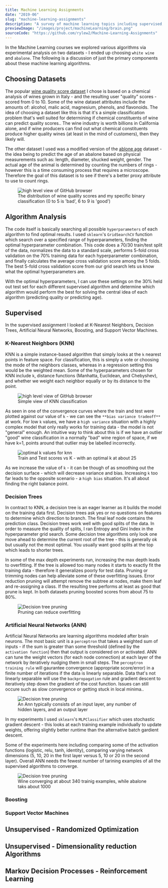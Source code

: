 ```yaml
---
title: Machine Learning Assignments
date: "2019-06"
slug: "machine-learning-assignments"
description: "A survey of machine learning topics including supervised, unsupervised, clustering and dimensionality reduction, and reinforcement learning"
previewImage: "/images/project/machineLearning/brain.png"
sourceCode: "https://github.com/rylew2/Machine-Learning-Assignments"
---
```


In the Machine Learning courses we explored various algorithms via experimental analysis on two datasets - I ended up choosing `white wine` and `abalone`. The following is a discussion of just the primary components about these machine learning algorithms.

## Choosing Datasets

The popular <ins><a href="https://archive.ics.uci.edu/ml/datasets/wine">wine quality score dataset</a></ins> I chose is based on a chemical analysis of wines grown in Italy - and the resulting user "quality" scores - scored from 0 to 10. Some of the wine dataset attributes include the amounts of: alcohol, malic acid, magnesium, phenols, and flavonoids. The idea of choosing a dataset like this is that it's a simple classification problem that's well suited for determining if chemical constituents of wine can predict quality scores.. The wine industry is worth billions in California alone, and if wine producers can find out what chemical constituents produce higher quality wines (at least in the mind of customers), then they likely will.

The other dataset I used was a modified version of the <ins><a href="https://archive.ics.uci.edu/ml/datasets/abalone">ablone age</a></ins> dataset - the idea being to predict the age of an abalone based on physical measurements such as: length, diameter, shucked weight, gender. The actual age of the animal is determined by counting the numbers of rings - however this is a time consuming process that requires a microscope. Therefore the goal of this dataset is to see if there's a better proxy attribute to use to count rings.

<figure class="image">
  <Image src="/images/project/machineLearning/wine-label-distribution.jpg" alt="high level view of GitHub browser">
  <figcaption>The distribution of wine quality scores and my specific binary classification (0 to 5 is 'bad', 6 to 9 is 'good')</figcaption>
</figure>

## Algorithm Analysis

The code itself is basically searching all possible `hyperparameters` of each algorithm to find optimal results. I used `sklearn`'s `GridSearchCV` function which search over a specified range of hyperparameters, finding the optimal hyperparameter combination. This code does a 70/30 train/test split of the data, normalizes the data to a standard scale, performs 5-fold cross validation on the 70% training data for each hyperparameter combination, and finally calculates the average cross validation score among the 5 folds. The best 5-fold cross validation score from our grid search lets us know what the optimal hyperparameters are.

With the optimal hyperparameters, I can use these settings on the 30% held out test set for each different supervised algorithm and determine which algorithm would perform the best for solving the central idea of each algorithm (predicting quality or predicting age).

## Supervised

In the supervised assignment I looked at K-Nearest Neighbors, Decision Trees, Artificial Neural Networks, Boosting, and Support Vector Machines.

### K-Nearest Neighbors (KNN)

KNN is a simple instance-based algorithm that simply looks at the `k` nearest points in feature space. For classification, this is simply a vote or choosing the mode of the neighbors classes, whereas in a regression setting this would be the weighted mean. Some of the hyperparameters chosen for KNN include `k`, distance functions (Manhatta, Euclidean, and Chebyshev), and whether we weight each neighbor equally or by its distance to the point.

<figure class="image">
  <Image src="/images/project/machineLearning/knn.png" alt="high level view of GitHub browser">
  <figcaption>Simple view of KNN classification</figcaption>
</figure>

As seen in one of the convergence curves where the train and test were plotted against our value of `k` - we can see the `**bias variance tradeoff**` at work. For low `k` values, we have a `high variance` situation with a highly complex model that only really works for training data - the model is not "general" enough. An intuitive way to think about this is if we have an outlier "good" wine classification in a normally "bad" wine region of space, if we have k=1, points around that outlier may be labelled incorrectly.

<figure class="image">
  <Image src="/images/project/machineLearning/wine-knn.png" alt="optimal k values for knn">
  <figcaption>Train and Test scores vs K - with an optimal k at about 25</figcaption>
</figure>

As we increase the value of `k` - it can be though of as smoothing out the decision surface - which will decrease variance and bias. Increasing `k` too far leads to the opposite scenario - a `high bias` situation. It's all about finding the right balance point.

### Decision Trees

In contract to KNN, a decision tree is an eager learner as it builds the model on the training data first. Decision trees ask yes or no questions on features to determine which direction to branch. The final leaf node contains the prediction class. Decision trees work well with good splits of the data. In order to measure the quality of splits, I ran Entropy and Gini Index in the hyperparameter grid search. Some decision tree algorithms only look one move ahead to determine the current root of the tree - this is generally ok but usually not the most optimal. You usually want good splits at the top which leads to shorter trees.

In some of the max depth experiments run, increasing the max depth leads to overfitting. If the tree is allowed too many nodes it starts to exactly fit the training data - therefore it generalizes poorly for test data. Pruning or trimming nodes can help alleviate some of these overfitting issues. Error reduction pruning will attempt remove the subtree at nodes, make them leaf and re-assigning a class. If the resulting tree performs at least as good that prune is kept. In both datasets pruning boosted scores from about 75 to 80%.

<figure class="image">
  <Image src="/images/project/machineLearning/dt-pruning.jpg" alt="Decision tree pruning">
  <figcaption>Pruning can reduce overfitting</figcaption>
</figure>

### Artificial Neural Networks (ANN)

Artificial Neural Networks are learning algorithms modeled after brain neurons. The most basic unit is a `perceptron` that takes a weighted sum of inputs - if the sum is greater than some threshold (defined by the `activation function`) then that output is considered on or activated. ANN can tune the weight vectors (for each node connection) at each layer of the network by iteratively nudging them in small steps. The `perceptron training rule` will gaurantee convergence (appropriate score/error) in a finite number of iterations if the data is linearly separable. Data that's not linearly separable will use the `backpropagation` rule and gradient descent to iteratively step down the gradient of the cost function. Issues can still occure such as slow convergence or getting stuck in local minima..

<figure class="image">
  <Image src="/images/project/machineLearning/ann.png" alt="Decision tree pruning">
  <figcaption>An Ann typically consists of an input layer, any number of hidden layers, and an output layer</figcaption>
</figure>

In my experiments I used `sklearn`'s `MLPClassifier` which uses stochastic gradient descent - this looks at each training example individually to update weights, offering slightly better runtime than the alternative batch gardient descent.

Some of the experiments here including comparing some of the activation functions (logistic, relu, tanh, identity), comparing varying network dimensions (5, 10, 20 in the first layer versus 5, 10 or 20 in the second layer). Overall ANN needs the fewest number of tarining examples of all the supervised algorithms to converge.

<figure class="image">
  <Image src="/images/project/machineLearning/ann-learning-curve.jpg" alt="Decision tree pruning">
  <figcaption>Wine converging at about 340 trainig examples, while abalone taks about 1000</figcaption>
</figure>


### Boosting


### Support Vector Machines

## Unsupervised - Randomized Optimization

## Unsupervised - Dimensionality reduction Algorithms

## Markov Decision Processes - Reinforcement Learning
